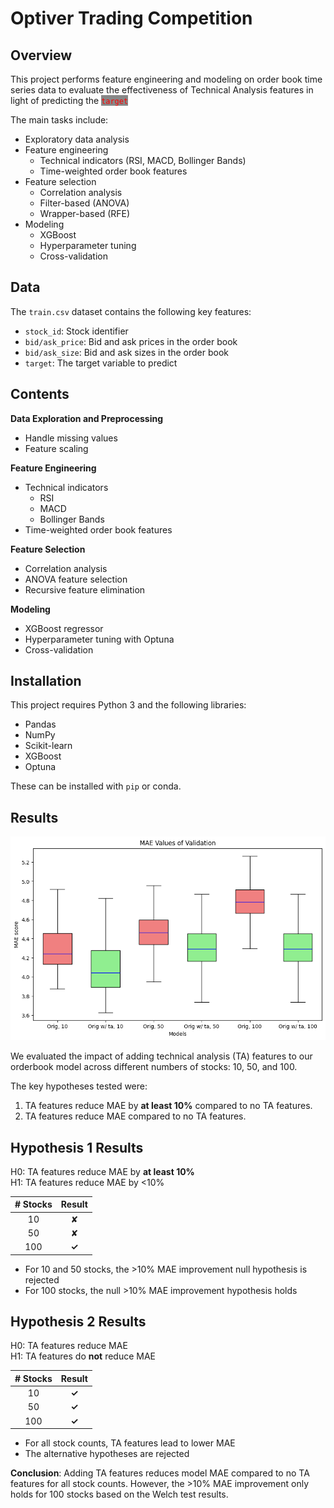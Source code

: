 # Optiver Trading Competition

## Overview
This project performs feature engineering and modeling on order book time series data to evaluate the effectiveness of Technical Analysis features in light of predicting the <span style="background-color: #888; color: red;">`target`</span>

The main tasks include:

- Exploratory data analysis
- Feature engineering
    - Technical indicators (RSI, MACD, Bollinger Bands)
    - Time-weighted order book features  
- Feature selection
    - Correlation analysis
    - Filter-based (ANOVA) 
    - Wrapper-based (RFE)
- Modeling 
    - XGBoost
    - Hyperparameter tuning
    - Cross-validation

## Data
The `train.csv` dataset contains the following key features:

- `stock_id`: Stock identifier  
- `bid/ask_price`: Bid and ask prices in the order book
- `bid/ask_size`: Bid and ask sizes in the order book  
- `target`: The target variable to predict    

## Contents
**Data Exploration and Preprocessing**
- Handle missing values
- Feature scaling

**Feature Engineering**  
- Technical indicators
    - RSI
    - MACD
    - Bollinger Bands
- Time-weighted order book features  

**Feature Selection**
- Correlation analysis  
- ANOVA feature selection
- Recursive feature elimination

**Modeling**  
- XGBoost regressor
- Hyperparameter tuning with Optuna   
- Cross-validation

## Installation
This project requires Python 3 and the following libraries: 
- Pandas
- NumPy  
- Scikit-learn
- XGBoost    
- Optuna  

These can be installed with `pip` or conda.  

## Results    
![Sample Architecture](Result/maescores.png)

We evaluated the impact of adding technical analysis (TA) features to our orderbook model across different numbers of stocks: 10, 50, and 100.  

The key hypotheses tested were:

1. TA features reduce MAE by **at least 10%** compared to no TA features.  
2. TA features reduce MAE compared to no TA features.

## Hypothesis 1 Results

H0: TA features reduce MAE by **at least 10%**  
H1: TA features reduce MAE by <10%

| # Stocks | Result |  
|:--------:|:------:|
| 10 | ✘ |   
| 50 | ✘ |   
| 100 | **✓** |    

- For 10 and 50 stocks, the >10% MAE improvement null hypothesis is rejected 
- For 100 stocks, the null >10% MAE improvement hypothesis holds

## Hypothesis 2 Results

H0: TA features reduce MAE     
H1: TA features do **not** reduce MAE  

| # Stocks | Result |
|:--------:|:------:|
| 10 | **✓** |
| 50 | **✓** |    
| 100 | **✓** |

- For all stock counts, TA features lead to lower MAE
- The alternative hypotheses are rejected

**Conclusion**: Adding TA features reduces model MAE compared to no TA features for all stock counts. However, the >10% MAE improvement only holds for 100 stocks based on the Welch test results.

